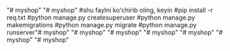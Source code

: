 "# myshop" 
"# myshop" 
#shu faylni ko'chirib oling, keyin 
#pip install -r req.txt
#python manage.py createsuperuser
#python manage.py makemigrations
#python manage.py migrate
#python manage.py runserver"# myshop" 
"# myshop" 
"# myshop" 
"# myshop" 
"# myshop" 
"# myshop" 
"# myshop" 

